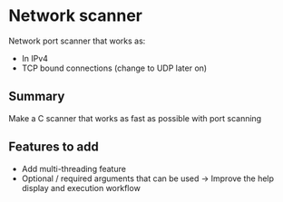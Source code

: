 # Network scanner
Network port scanner that works as:
- In IPv4
- TCP bound connections (change to UDP later on)

## Summary
Make a C scanner that works as fast as possible with port scanning

## Features to add
- Add multi-threading feature
- Optional / required arguments that can be used
-> Improve the help display and execution workflow
